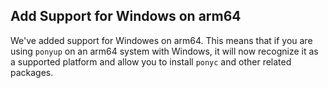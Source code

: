 ## Add Support for Windows on arm64

We've added support for Windowes on arm64. This means that if you are using `ponyup` on an arm64 system with Windows, it will now recognize it as a supported platform and allow you to install `ponyc` and other related packages.
